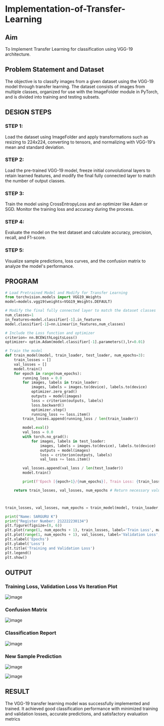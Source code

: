 # Implementation-of-Transfer-Learning


## Aim

To Implement Transfer Learning for classification using VGG-19 architecture.

## Problem Statement and Dataset

The objective is to classify images from a given dataset using the VGG-19 model through transfer learning. The dataset consists of images from multiple classes, organized for use with the ImageFolder module in PyTorch, and is divided into training and testing subsets.

## DESIGN STEPS

### STEP 1:
Load the dataset using ImageFolder and apply transformations such as resizing to 224x224, converting to tensors, and normalizing with VGG-19's mean and standard deviation.

### STEP 2:
Load the pre-trained VGG-19 model, freeze initial convolutional layers to retain learned features, and modify the final fully connected layer to match the number of output classes.

### STEP 3:
Train the model using CrossEntropyLoss and an optimizer like Adam or SGD. Monitor the training loss and accuracy during the process.

### STEP 4:
Evaluate the model on the test dataset and calculate accuracy, precision, recall, and F1-score.

### STEP 5:
Visualize sample predictions, loss curves, and the confusion matrix to analyze the model's performance. 

## PROGRAM

```python
# Load Pretrained Model and Modify for Transfer Learning
from torchvision.models import VGG19_Weights
model=models.vgg19(weights=VGG19_Weights.DEFAULT)

# Modify the final fully connected layer to match the dataset classes
num_classes=1
in_features=model.classifier[-1].in_features
model.classifier[-1]=nn.Linear(in_features,num_classes)

# Include the Loss function and optimizer
criterion= nn.BCEWithLogitsLoss()
optimizer= optim.Adam(model.classifier[-1].parameters(),lr=0.01)

# Train the model
def train_model(model, train_loader, test_loader, num_epochs=3):
    train_losses = []
    val_losses = []
    model.train()
    for epoch in range(num_epochs):
        running_loss = 0.0
        for images, labels in train_loader:
            images, labels = images.to(device), labels.to(device)
            optimizer.zero_grad()
            outputs = model(images)
            loss = criterion(outputs, labels)
            loss.backward()
            optimizer.step()
            running_loss += loss.item()
        train_losses.append(running_loss / len(train_loader))

        model.eval()
        val_loss = 0.0
        with torch.no_grad():
            for images, labels in test_loader:
                images, labels = images.to(device), labels.to(device)
                outputs = model(images)
                loss = criterion(outputs, labels)
                val_loss += loss.item()

        val_losses.append(val_loss / len(test_loader))
        model.train()

        print(f'Epoch [{epoch+1}/{num_epochs}], Train Loss: {train_losses[-1]:.4f}, Validation Loss: {val_losses[-1]:.4f}')

    return train_losses, val_losses, num_epochs # Return necessary values



train_losses, val_losses, num_epochs = train_model(model, train_loader, test_loader)

print("Name: SARGURU K")
print("Register Number: 212222230134")
plt.figure(figsize=(8, 6))
plt.plot(range(1, num_epochs + 1), train_losses, label='Train Loss', marker='o')
plt.plot(range(1, num_epochs + 1), val_losses, label='Validation Loss', marker='s')
plt.xlabel('Epochs')
plt.ylabel('Loss')
plt.title('Training and Validation Loss')
plt.legend()
plt.show()
```

## OUTPUT

### Training Loss, Validation Loss Vs Iteration Plot

![image](https://github.com/user-attachments/assets/c6d80c14-f14f-4004-85ef-de2b0daa20f5)

### Confusion Matrix

![image](https://github.com/user-attachments/assets/929ee8a8-4c60-4db1-9a2b-35423b8d110f)

### Classification Report

![image](https://github.com/user-attachments/assets/595aaed4-2524-4320-ae88-56ecb8bff926)

### New Sample Prediction

![image](https://github.com/user-attachments/assets/6f1f026a-de4b-411f-963f-47b7231e91b7)

![image](https://github.com/user-attachments/assets/415bedd7-6a36-46b4-9d29-62b10ca343e7)

## RESULT

The VGG-19 transfer learning model was successfully implemented and trained. It achieved good classification performance with minimized training and validation losses, accurate predictions, and satisfactory evaluation metrics
